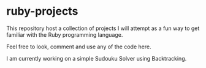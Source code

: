 # ruby-projects

This repository host a collection of projects I will attempt as a fun way to get familiar with the Ruby programming language.

Feel free to look, comment and use any of the code here.

I am currently working on a simple Sudouku Solver using Backtracking.
